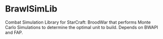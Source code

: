 # BrawlSimLib

Combat Simulation Library for StarCraft: BroodWar that performs Monte Carlo Simulations to determine the optimal unit to build. Depends on BWAPI and FAP.
